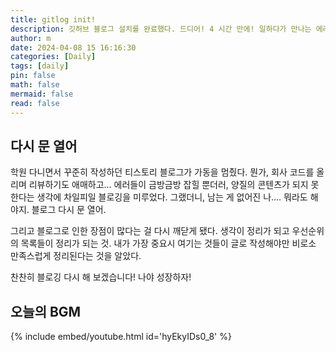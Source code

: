 ```yaml
---
title: gitlog init!
description: 깃허브 블로그 설치를 완료했다. 드디어! 4 시간 만에! 일하다가 만나는 에러들을 정리하려고 시작하게 됐는데...
author: m
date: 2024-04-08 15 16:16:30
categories: [Daily]
tags: [daily]
pin: false
math: false
mermaid: false
read: false
---
```


## 다시 문 열어

학원 다니면서 꾸준히 작성하던 티스토리 블로그가 가동을 멈췄다. 뭔가, 회사 코드를 올리며 리뷰하기도 애매하고... 에러들이 금방금방 잡힐 뿐더러, 양질의 콘텐츠가 되지 못한다는 생각에 차일피일 블로깅을 미루었다. 그랬더니, 남는 게 없어진 나.... 뭐라도 해야지. 블로그 다시 문 열어.

그리고 블로그로 인한 장점이 많다는 걸 다시 깨닫게 됐다. 생각이 정리가 되고 우선순위의 목록들이 정리가 되는 것. 내가 가장 중요시 여기는 것들이 글로 작성해야만 비로소 만족스럽게 정리된다는 것을 알았다.

찬찬히 블로깅 다시 해 보겠습니다! 나야 성장하자!

## 오늘의 BGM

{% include embed/youtube.html id='hyEkyIDs0_8' %}